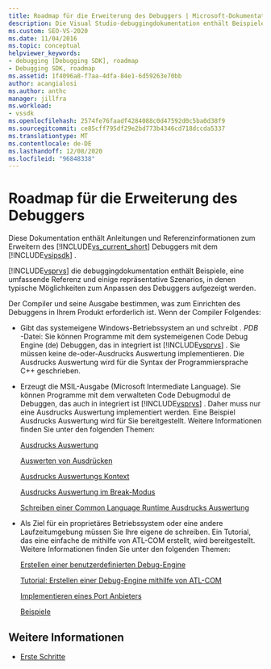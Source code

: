 ```yaml
---
title: Roadmap für die Erweiterung des Debuggers | Microsoft-Dokumentation
description: Die Visual Studio-debuggingdokumentation enthält Beispiele, eine Referenz und verschiedene Szenarien, die typische Möglichkeiten zum Anpassen des Debuggers veranschaulichen.
ms.custom: SEO-VS-2020
ms.date: 11/04/2016
ms.topic: conceptual
helpviewer_keywords:
- debugging [Debugging SDK], roadmap
- Debugging SDK, roadmap
ms.assetid: 1f4096a8-f7aa-4dfa-84e1-6d59263e70bb
author: acangialosi
ms.author: anthc
manager: jillfra
ms.workload:
- vssdk
ms.openlocfilehash: 2574fe76faadf4284088c0d47592d0c5ba0d38f9
ms.sourcegitcommit: ce85cff795df29e2bd773b4346cd718dccda5337
ms.translationtype: MT
ms.contentlocale: de-DE
ms.lasthandoff: 12/08/2020
ms.locfileid: "96848338"
---
```

# <a name="roadmap-for-extending-the-debugger"></a>Roadmap für die Erweiterung des Debuggers
Diese Dokumentation enthält Anleitungen und Referenzinformationen zum Erweitern des [!INCLUDE[vs_current_short](../../code-quality/includes/vs_current_short_md.md)] Debuggers mit dem [!INCLUDE[vsipsdk](../../extensibility/includes/vsipsdk_md.md)] .

 [!INCLUDE[vsprvs](../../code-quality/includes/vsprvs_md.md)] die debuggingdokumentation enthält Beispiele, eine umfassende Referenz und einige repräsentative Szenarios, in denen typische Möglichkeiten zum Anpassen des Debuggers aufgezeigt werden.

 Der Compiler und seine Ausgabe bestimmen, was zum Einrichten des Debuggens in Ihrem Produkt erforderlich ist. Wenn der Compiler Folgendes:

- Gibt das systemeigene Windows-Betriebssystem an und schreibt *. PDB* -Datei: Sie können Programme mit dem systemeigenen Code Debug Engine (de) Debuggen, das in integriert ist [!INCLUDE[vsprvs](../../code-quality/includes/vsprvs_md.md)] . Sie müssen keine de-oder-Ausdrucks Auswertung implementieren. Die Ausdrucks Auswertung wird für die Syntax der Programmiersprache C++ geschrieben.

- Erzeugt die MSIL-Ausgabe (Microsoft Intermediate Language). Sie können Programme mit dem verwalteten Code Debugmodul de Debuggen, das auch in integriert ist [!INCLUDE[vsprvs](../../code-quality/includes/vsprvs_md.md)] . Daher muss nur eine Ausdrucks Auswertung implementiert werden. Eine Beispiel Ausdrucks Auswertung wird für Sie bereitgestellt. Weitere Informationen finden Sie unter den folgenden Themen:

   [Ausdrucks Auswertung](../../extensibility/debugger/expression-evaluation-visual-studio-debugging-sdk.md)

   [Auswerten von Ausdrücken](../../extensibility/debugger/evaluating-expressions.md)

   [Ausdrucks Auswertungs Kontext](../../extensibility/debugger/expression-evaluation-context.md)

   [Ausdrucks Auswertung im Break-Modus](../../extensibility/debugger/expression-evaluation-in-break-mode.md)

   [Schreiben einer Common Language Runtime Ausdrucks Auswertung](../../extensibility/debugger/writing-a-common-language-runtime-expression-evaluator.md)

- Als Ziel für ein proprietäres Betriebssystem oder eine andere Laufzeitumgebung müssen Sie Ihre eigene de schreiben. Ein Tutorial, das eine einfache de mithilfe von ATL-COM erstellt, wird bereitgestellt. Weitere Informationen finden Sie unter den folgenden Themen:

   [Erstellen einer benutzerdefinierten Debug-Engine](../../extensibility/debugger/creating-a-custom-debug-engine.md)

   [Tutorial: Erstellen einer Debug-Engine mithilfe von ATL-COM](/previous-versions/bb147024(v=vs.90))

   [Implementieren eines Port Anbieters](../../extensibility/debugger/implementing-a-port-supplier.md)

   [Beispiele](../../extensibility/debugger/visual-studio-debugging-samples.md)

## <a name="see-also"></a>Weitere Informationen
- [Erste Schritte](../../extensibility/debugger/getting-started-with-debugger-extensibility.md)